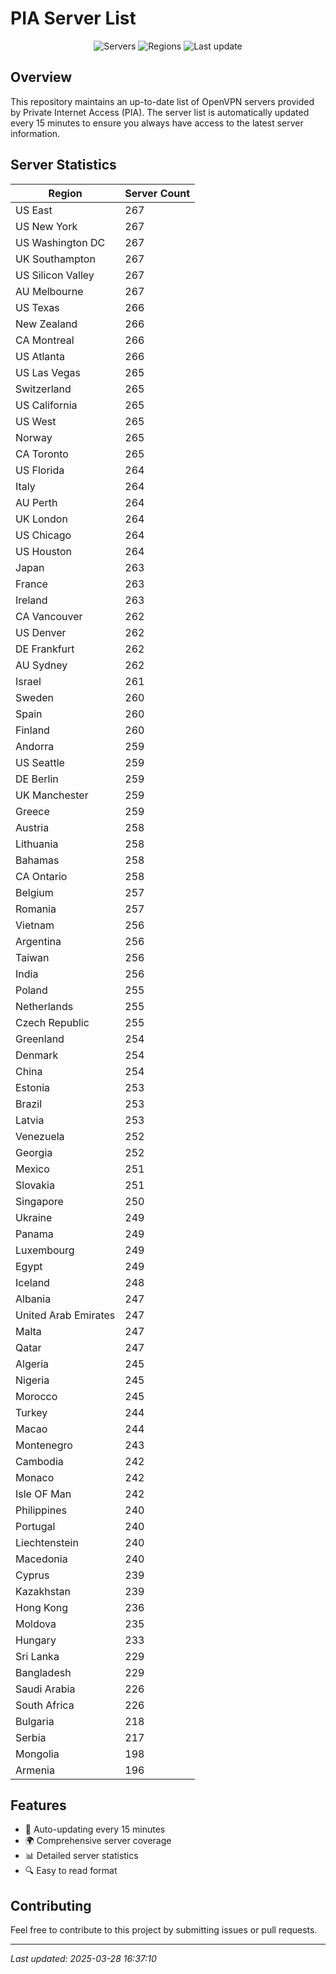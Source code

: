 # PIA Server List

<div align="center">

![Servers](https://img.shields.io/badge/servers-24,430-blue)
![Regions](https://img.shields.io/badge/regions-97-blue)
![Last update](https://img.shields.io/badge/Last_Updated-March_28_2025_11:37_EST-blue)

</div>

## Overview
This repository maintains an up-to-date list of OpenVPN servers provided by Private Internet Access (PIA). The server list is automatically updated every 15 minutes to ensure you always have access to the latest server information.

## Server Statistics
| Region | Server Count |
|--------|--------------|
| US East                        | 267          |
| US New York                    | 267          |
| US Washington DC               | 267          |
| UK Southampton                 | 267          |
| US Silicon Valley              | 267          |
| AU Melbourne                   | 267          |
| US Texas                       | 266          |
| New Zealand                    | 266          |
| CA Montreal                    | 266          |
| US Atlanta                     | 266          |
| US Las Vegas                   | 265          |
| Switzerland                    | 265          |
| US California                  | 265          |
| US West                        | 265          |
| Norway                         | 265          |
| CA Toronto                     | 265          |
| US Florida                     | 264          |
| Italy                          | 264          |
| AU Perth                       | 264          |
| UK London                      | 264          |
| US Chicago                     | 264          |
| US Houston                     | 264          |
| Japan                          | 263          |
| France                         | 263          |
| Ireland                        | 263          |
| CA Vancouver                   | 262          |
| US Denver                      | 262          |
| DE Frankfurt                   | 262          |
| AU Sydney                      | 262          |
| Israel                         | 261          |
| Sweden                         | 260          |
| Spain                          | 260          |
| Finland                        | 260          |
| Andorra                        | 259          |
| US Seattle                     | 259          |
| DE Berlin                      | 259          |
| UK Manchester                  | 259          |
| Greece                         | 259          |
| Austria                        | 258          |
| Lithuania                      | 258          |
| Bahamas                        | 258          |
| CA Ontario                     | 258          |
| Belgium                        | 257          |
| Romania                        | 257          |
| Vietnam                        | 256          |
| Argentina                      | 256          |
| Taiwan                         | 256          |
| India                          | 256          |
| Poland                         | 255          |
| Netherlands                    | 255          |
| Czech Republic                 | 255          |
| Greenland                      | 254          |
| Denmark                        | 254          |
| China                          | 254          |
| Estonia                        | 253          |
| Brazil                         | 253          |
| Latvia                         | 253          |
| Venezuela                      | 252          |
| Georgia                        | 252          |
| Mexico                         | 251          |
| Slovakia                       | 251          |
| Singapore                      | 250          |
| Ukraine                        | 249          |
| Panama                         | 249          |
| Luxembourg                     | 249          |
| Egypt                          | 249          |
| Iceland                        | 248          |
| Albania                        | 247          |
| United Arab Emirates           | 247          |
| Malta                          | 247          |
| Qatar                          | 247          |
| Algeria                        | 245          |
| Nigeria                        | 245          |
| Morocco                        | 245          |
| Turkey                         | 244          |
| Macao                          | 244          |
| Montenegro                     | 243          |
| Cambodia                       | 242          |
| Monaco                         | 242          |
| Isle OF Man                    | 242          |
| Philippines                    | 240          |
| Portugal                       | 240          |
| Liechtenstein                  | 240          |
| Macedonia                      | 240          |
| Cyprus                         | 239          |
| Kazakhstan                     | 239          |
| Hong Kong                      | 236          |
| Moldova                        | 235          |
| Hungary                        | 233          |
| Sri Lanka                      | 229          |
| Bangladesh                     | 229          |
| Saudi Arabia                   | 226          |
| South Africa                   | 226          |
| Bulgaria                       | 218          |
| Serbia                         | 217          |
| Mongolia                       | 198          |
| Armenia                        | 196          |

## Features
- 🔄 Auto-updating every 15 minutes
- 🌍 Comprehensive server coverage
- 📊 Detailed server statistics
- 🔍 Easy to read format

## Contributing
Feel free to contribute to this project by submitting issues or pull requests.

---
*Last updated: 2025-03-28 16:37:10*